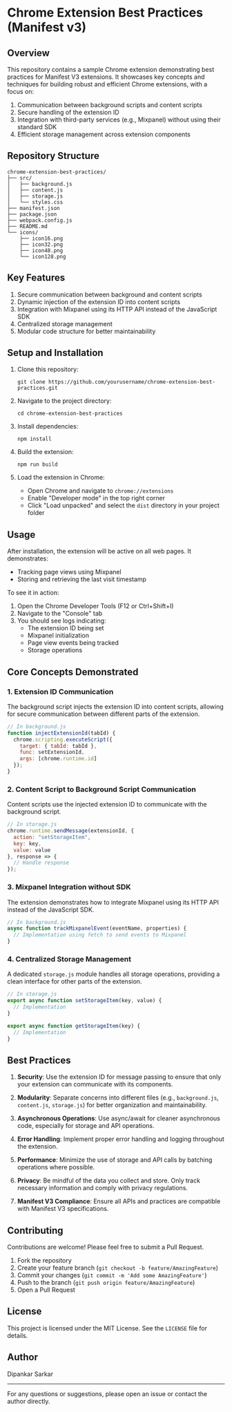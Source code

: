 # Chrome Extension Best Practices (Manifest v3)

## Overview

This repository contains a sample Chrome extension demonstrating best practices for Manifest V3 extensions. It showcases key concepts and techniques for building robust and efficient Chrome extensions, with a focus on:

1. Communication between background scripts and content scripts
2. Secure handling of the extension ID
3. Integration with third-party services (e.g., Mixpanel) without using their standard SDK
4. Efficient storage management across extension components

## Repository Structure

```
chrome-extension-best-practices/
├── src/
│   ├── background.js
│   ├── content.js
│   ├── storage.js
│   └── styles.css
├── manifest.json
├── package.json
├── webpack.config.js
├── README.md
└── icons/
    ├── icon16.png
    ├── icon32.png
    ├── icon48.png
    └── icon128.png
```

## Key Features

1. Secure communication between background and content scripts
2. Dynamic injection of the extension ID into content scripts
3. Integration with Mixpanel using its HTTP API instead of the JavaScript SDK
4. Centralized storage management
5. Modular code structure for better maintainability

## Setup and Installation

1. Clone this repository:
   ```
   git clone https://github.com/yourusername/chrome-extension-best-practices.git
   ```

2. Navigate to the project directory:
   ```
   cd chrome-extension-best-practices
   ```

3. Install dependencies:
   ```
   npm install
   ```

4. Build the extension:
   ```
   npm run build
   ```

5. Load the extension in Chrome:
   - Open Chrome and navigate to `chrome://extensions`
   - Enable "Developer mode" in the top right corner
   - Click "Load unpacked" and select the `dist` directory in your project folder

## Usage

After installation, the extension will be active on all web pages. It demonstrates:

- Tracking page views using Mixpanel
- Storing and retrieving the last visit timestamp

To see it in action:

1. Open the Chrome Developer Tools (F12 or Ctrl+Shift+I)
2. Navigate to the "Console" tab
3. You should see logs indicating:
   - The extension ID being set
   - Mixpanel initialization
   - Page view events being tracked
   - Storage operations

## Core Concepts Demonstrated

### 1. Extension ID Communication

The background script injects the extension ID into content scripts, allowing for secure communication between different parts of the extension.

```javascript
// In background.js
function injectExtensionId(tabId) {
  chrome.scripting.executeScript({
    target: { tabId: tabId },
    func: setExtensionId,
    args: [chrome.runtime.id]
  });
}
```

### 2. Content Script to Background Script Communication

Content scripts use the injected extension ID to communicate with the background script.

```javascript
// In storage.js
chrome.runtime.sendMessage(extensionId, {
  action: "setStorageItem",
  key: key,
  value: value
}, response => {
  // Handle response
});
```

### 3. Mixpanel Integration without SDK

The extension demonstrates how to integrate Mixpanel using its HTTP API instead of the JavaScript SDK.

```javascript
// In background.js
async function trackMixpanelEvent(eventName, properties) {
  // Implementation using fetch to send events to Mixpanel
}
```

### 4. Centralized Storage Management

A dedicated `storage.js` module handles all storage operations, providing a clean interface for other parts of the extension.

```javascript
// In storage.js
export async function setStorageItem(key, value) {
  // Implementation
}

export async function getStorageItem(key) {
  // Implementation
}
```

## Best Practices

1. **Security**: Use the extension ID for message passing to ensure that only your extension can communicate with its components.

2. **Modularity**: Separate concerns into different files (e.g., `background.js`, `content.js`, `storage.js`) for better organization and maintainability.

3. **Asynchronous Operations**: Use async/await for cleaner asynchronous code, especially for storage and API operations.

4. **Error Handling**: Implement proper error handling and logging throughout the extension.

5. **Performance**: Minimize the use of storage and API calls by batching operations where possible.

6. **Privacy**: Be mindful of the data you collect and store. Only track necessary information and comply with privacy regulations.

7. **Manifest V3 Compliance**: Ensure all APIs and practices are compatible with Manifest V3 specifications.

## Contributing

Contributions are welcome! Please feel free to submit a Pull Request.

1. Fork the repository
2. Create your feature branch (`git checkout -b feature/AmazingFeature`)
3. Commit your changes (`git commit -m 'Add some AmazingFeature'`)
4. Push to the branch (`git push origin feature/AmazingFeature`)
5. Open a Pull Request

## License

This project is licensed under the MIT License. See the `LICENSE` file for details.

## Author

Dipankar Sarkar

---

For any questions or suggestions, please open an issue or contact the author directly.
